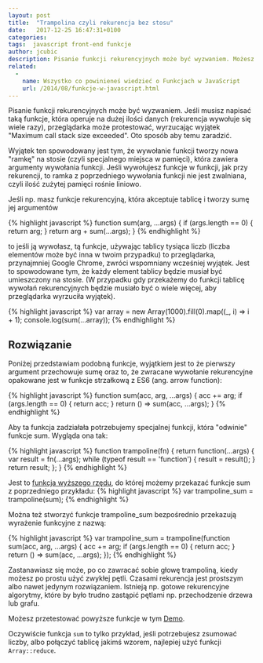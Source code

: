 ```yaml
---
layout: post
title:  "Trampolina czyli rekurencja bez stosu"
date:   2017-12-25 16:47:31+0100
categories:
tags:  javascript front-end funkcje
author: jcubic
description: Pisanie funkcji rekurencyjnych może być wyzwaniem. Możesz się spotkać z wyjątkiem "Maximum call stack size exceeded" oto sposób na rozwiązanie tego problemu.
related:
  -
    name: Wszystko co powinieneś wiedzieć o Funkcjach w JavaScript
    url: /2014/08/funkcje-w-javascript.html
---
```


Pisanie funkcji rekurencyjnych może być wyzwaniem. Jeśli musisz napisać taką funkcje, która operuje na dużej ilości danych
(rekurencja wywołuje się wiele razy), przeglądarka może protestować, wyrzucając wyjątek "Maximum call stack size exceeded".
Oto sposób aby temu zaradzić.

<!-- more -->

Wyjątek ten spowodowany jest tym, że wywołanie funkcji tworzy nowa "ramkę" na stosie (czyli specjalnego miejsca w pamięci),
która zawiera argumenty wywołania funkcji. Jeśli wywołujesz funkcje w funkcji, jak przy rekurencji, to ramka z poprzedniego
wywołania funkcji nie jest zwalniana, czyli ilość zużytej pamięci rośnie liniowo.

Jeśli np. masz funkcje rekurencyjną, która akceptuje tablicę i tworzy sumę jej argumentów

{% highlight javascript %}
function sum(arg, ...args) {
    if (args.length == 0) {
        return arg;
    }
    return arg + sum(...args);
}
{% endhighlight %}

to jeśli ją wywołasz, tą funkcje, używając tablicy tysiąca liczb (liczba elementów może być inna w twoim przypadku)
to przeglądarka, przynajmniej Google Chrome, zwróci wspomniany wcześniej wyjątek. Jest to spowodowane tym, że każdy element
tablicy będzie musiał być umieszczony na stosie. (W przypadku gdy przekażemy do funkcji tablicę wywołań rekurencyjnych będzie
musiało być o wiele więcej, aby przeglądarka wyrzuciła wyjątek).

{% highlight javascript %}
var array = new Array(1000).fill(0).map((_, i) => i + 1);
console.log(sum(...array));
{% endhighlight %}

## Rozwiązanie

Poniżej przedstawiam podobną funkcje, wyjątkiem jest to że pierwszy argument przechowuje sumę oraz to, że zwracane wywołanie
rekurencyjne opakowane jest w funkcje strzałkową z ES6 (ang. arrow function):

{% highlight javascript %}
function sum(acc, arg, ...args) {
  acc += arg;
  if (args.length == 0) {
    return acc;
  }
  return () => sum(acc, ...args);
}
{% endhighlight %}

Aby ta funkcja zadziałała potrzebujemy specjalnej funkcji, która "odwinie" funkcje sum. Wygląda ona tak:

{% highlight javascript %}
function trampoline(fn) {
  return function(...args) {
    var result = fn(...args);
    while (typeof result == 'function') {
      result = result();
    }
    return result;
  };
}
{% endhighlight %}

Jest to [funkcja wyższego rzędu](/2014/08/funkcje-w-javascript.html), do której możemy przekazać funkcje sum z poprzedniego
przykładu:
{% highlight javascript %}
var trampoline_sum = trampoline(sum);
{% endhighlight %}

Można też stworzyć funkcje trampoline_sum bezpośrednio przekazują wyrażenie funkcyjne z nazwą:

{% highlight javascript %}
var trampoline_sum = trampoline(function sum(acc, arg, ...args) {
  acc += arg;
  if (args.length == 0) {
    return acc;
  }
  return () => sum(acc, ...args);
});
{% endhighlight %}

Zastanawiasz się może, po co zawracać sobie głowę trampoliną, kiedy możesz po prostu użyć zwykłej pętli. Czasami rekurencja
jest prostszym albo nawet jedynym rozwiązaniem. Istnieją np. gotowe rekurencyjne algorytmy, które by było trudno zastąpić
pętlami np. przechodzenie drzewa lub grafu.

Możesz przetestować powyższe funkcje w tym [Demo](https://codepen.io/jcubic/pen/VymROK?editors=0011).

Oczywiście funkcja `sum` to tylko przykład, jeśli potrzebujesz zsumować liczby, albo połączyć tablicę jakimś wzorem, najlepiej
użyć funkcji `Array::reduce`.
